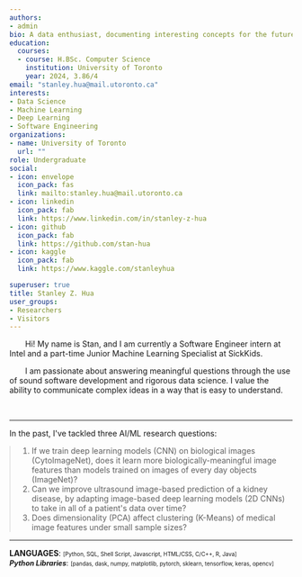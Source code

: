 ```yaml
---
authors:
- admin
bio: A data enthusiast, documenting interesting concepts for the future.
education:
  courses:
  - course: H.BSc. Computer Science
    institution: University of Toronto
    year: 2024, 3.86/4
email: "stanley.hua@mail.utoronto.ca"
interests:
- Data Science
- Machine Learning
- Deep Learning
- Software Engineering
organizations:
- name: University of Toronto
  url: ""
role: Undergraduate
social:
- icon: envelope
  icon_pack: fas
  link: mailto:stanley.hua@mail.utoronto.ca
- icon: linkedin
  icon_pack: fab
  link: https://www.linkedin.com/in/stanley-z-hua
- icon: github
  icon_pack: fab
  link: https://github.com/stan-hua
- icon: kaggle
  icon_pack: fab
  link: https://www.kaggle.com/stanleyhua

superuser: true
title: Stanley Z. Hua
user_groups:
- Researchers
- Visitors
---
```

<style>
  .smaller{
    font-size: 70%;
  }
  .libraries{
    font-size: 90%;
  }
  .note{font-size: 10pt;
        line-height: 20pt;
        padding-bottom: 10px}

  p{text-indent: 2em;}
  details{font-size: 10pt;}
  summary{font-size: 100% !important;}

  blockquote{margin: 0;}

  noindent{text-indent: -3em;}
</style>



Hi! My name is Stan, and I am currently a Software Engineer intern at Intel and a part-time Junior Machine Learning Specialist at SickKids.

I am passionate about answering meaningful questions through the use of sound software development and rigorous data science. I value the ability to communicate complex ideas in a way that is easy to understand.

<br>

---

<span style="margin-left: -2em">In the past, I've tackled three AI/ML research questions:</span>

<blockquote>
        <ol>
            <li>If we train deep learning models (CNN) on biological images (CytoImageNet), does it learn more biologically-meaningful image features than models trained on images of every day objects (ImageNet)?</li>
            <li>Can we improve ultrasound image-based prediction of a kidney disease, by adapting image-based deep learning models (2D CNNs) to take in all of a patient's data over time?</li>
            <li>Does dimensionality (PCA) affect clustering (K-Means) of medical image features under small sample sizes?</li>
        </ol>
</blockquote>

---

<div class="noindent">
<b>LANGUAGES</b>:  <span class="smaller">[Python, SQL, Shell Script, Javascript, HTML/CSS, C/C++, R, Java]</span><br>
<span class="libraries"><b><i>Python Libraries</b></i>:</span>  <span class="smaller">[pandas, dask, numpy, matplotlib, pytorch, sklearn, tensorflow, keras, opencv]</span>
</div>

<br>
